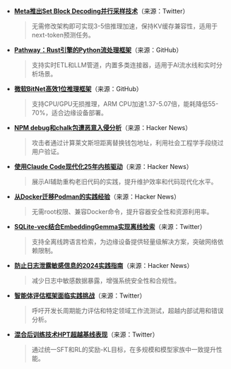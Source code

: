 - **[Meta推出Set Block Decoding并行采样技术](https://twitter.com/arankomatsuzaki/status/1963817987506643350)**（来源：Twitter）  
  > 无需修改架构即可实现3-5倍推理加速，保持KV缓存兼容性，适用于next-token预测任务。

- **[Pathway：Rust引擎的Python流处理框架](https://github.com/pathwaycom/pathway)**（来源：GitHub）  
  > 支持实时ETL和LLM管道，内置多类连接器，适用于AI流水线和实时分析场景。

- **[微软BitNet高效1位推理框架](https://github.com/microsoft/BitNet)**（来源：GitHub）  
  > 支持CPU/GPU无损推理，ARM CPU加速1.37-5.07倍，能耗降低55-70%，适合边缘设备部署。

- **[NPM debug和chalk包遭恶意入侵分析](https://news.ycombinator.com/item?id=45169657)**（来源：Hacker News）  
  > 攻击者通过计算莱文斯坦距离替换钱包地址，利用社会工程学手段绕过用户验证。

- **[使用Claude Code现代化25年内核驱动](https://news.ycombinator.com/item?id=45163362)**（来源：Hacker News）  
  > 展示AI辅助重构老旧代码的实践，提升维护效率和代码现代化水平。

- **[从Docker迁移Podman的实践经验](https://news.ycombinator.com/item?id=45137525)**（来源：Hacker News）  
  > 无需root权限、兼容Docker命令，提升容器安全性和资源利用率。

- **[SQLite-vec结合EmbeddingGemma实现离线检索](https://twitter.com/_philschmid/status/1963952204970078579)**（来源：Twitter）  
  > 支持全离线跨语言检索，为边缘设备提供轻量级解决方案，突破网络依赖限制。

- **[防止日志泄露敏感信息的2024实践指南](https://news.ycombinator.com/item?id=45160774)**（来源：Hacker News）  
  > 减少日志中敏感数据暴露，增强系统安全性和合规性。

- **[智能体评估框架面临实践挑战](https://twitter.com/swyx/status/1963725773355057249)**（来源：Twitter）  
  > 呼吁开发长周期能力评估和特定领域工作流测试，超越内部试用和错误分析。

- **[混合后训练技术HPT超越基线表现](https://twitter.com/omarsar0/status/1963971173735448858)**（来源：Twitter）  
  > 通过统一SFT和RL的奖励-KL目标，在多规模和模型家族中一致提升性能。